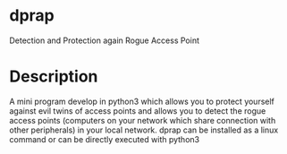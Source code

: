 # dprap
Detection and Protection again Rogue Access Point 
# Description
A mini program develop in python3 which allows you to protect yourself against evil twins of access points and allows you to detect the rogue access points (computers on your network which share connection with other peripherals) in your local network. dprap can be installed as a linux command or can be directly executed with python3
